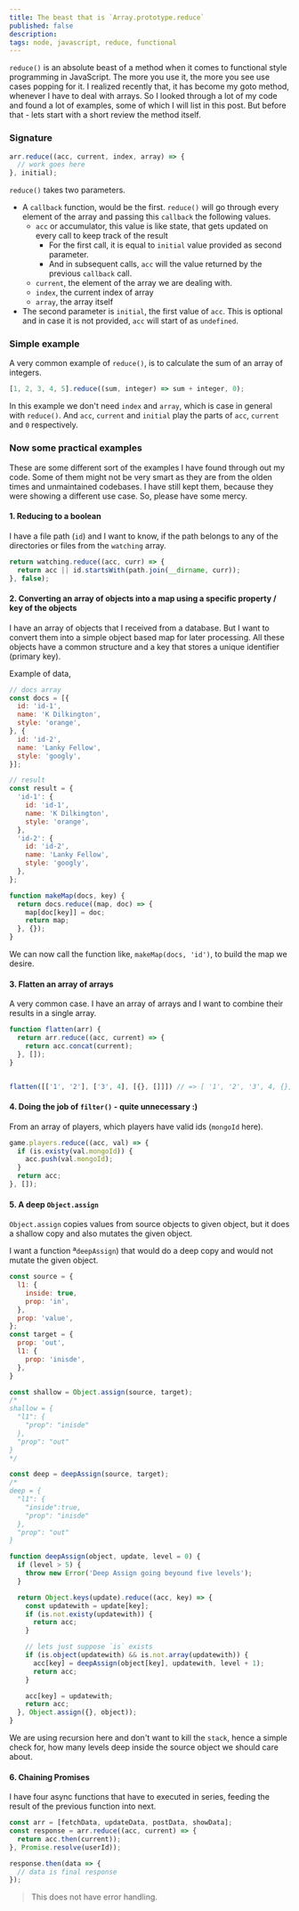 ```yaml
---
title: The beast that is `Array.prototype.reduce`
published: false
description: 
tags: node, javascript, reduce, functional
---
```


`reduce()` is an absolute beast of a method when it comes to functional style programming in JavaScript. The more you use it, the more you see use cases popping for it. I realized recently that, it has become my goto method, whenever I have to deal with arrays. So I looked through a lot of my code and found a lot of examples, some of which I will list in this post. But before that - lets start with a short review the method itself.


### Signature

```js
arr.reduce((acc, current, index, array) => {
  // work goes here
}, initial);
```

`reduce()` takes two parameters.
- A `callback` function, would be the first. `reduce()` will go through every element of the array and passing this `callback` the following values.
  - `acc` or accumulator, this value is like state, that gets updated on every call to keep track of the result
    - For the first call, it is equal to `initial` value provided as second parameter.
    - And in subsequent calls, `acc` will the value returned by the previous `callback` call.
  - `current`, the element of the array we are dealing with.
  - `index`, the current index of array
  - `array`, the array itself
- The second parameter is `initial`, the first value of `acc`. This is optional and in case it is not provided, `acc` will start of as `undefined`.


### Simple example

A very common example of `reduce()`, is to calculate the sum of an array of integers.

```js
[1, 2, 3, 4, 5].reduce((sum, integer) => sum + integer, 0);
```

In this example we don't need `index` and `array`, which is case in general with `reduce()`. And `acc`, `current` and `initial` play the parts of `acc`, `current` and `0` respectively.


### Now some practical examples

These are some different sort of the examples I have found through out my code. Some of them might not be very smart as they are from the olden times and unmaintained codebases. I have still kept them, because they were showing a different use case. So, please have some mercy.


#### 1. Reducing to a boolean

I have a file path (`id`) and I want to know, if the path belongs to any of the directories or files from the `watching` array.

```js
return watching.reduce((acc, curr) => {
  return acc || id.startsWith(path.join(__dirname, curr));
}, false);
```


#### 2. Converting an array of objects into a map using a specific property / key of the objects

I have an array of objects that I received from a database. But I want to convert them into a simple object based map for later processing. All these objects have a common structure and a key that stores a unique identifier (primary key).

Example of data,
```js
// docs array
const docs = [{
  id: 'id-1',
  name: 'K Dilkington',
  style: 'orange',
}, {
  id: 'id-2',
  name: 'Lanky Fellow',
  style: 'googly',
}];

// result
const result = {
  'id-1': {
    id: 'id-1',
    name: 'K Dilkington',
    style: 'orange',
  },
  'id-2': {
    id: 'id-2',
    name: 'Lanky Fellow',
    style: 'googly',
  },
};
```

```js
function makeMap(docs, key) {
  return docs.reduce((map, doc) => {
    map[doc[key]] = doc;
    return map;
  }, {});
}
```

We can now call the function like, `makeMap(docs, 'id')`, to build the map we desire.


#### 3. Flatten an array of arrays

A very common case. I have an array of arrays and I want to combine their results in a single array.

```js
function flatten(arr) {
  return arr.reduce((acc, current) => {
    return acc.concat(current);
  }, []);
}


flatten([['1', '2'], ['3', 4], [{}, []]]) // => [ '1', '2', '3', 4, {}, [] ]
```

#### 4. Doing the job of `filter()` - quite unnecessary :)

From an array of players, which players have valid ids (`mongoId` here).

```js
game.players.reduce((acc, val) => {
  if (is.existy(val.mongoId)) {
    acc.push(val.mongoId);
  }
  return acc;
}, []);
```


#### 5. A deep `Object.assign`

`Object.assign` copies values from source objects to given object, but it does a shallow copy and also mutates the given object.

I want a function ª`deepAssign`) that would do a deep copy and would not mutate the given object.

```js
const source = {
  l1: {
    inside: true,
    prop: 'in',
  },
  prop: 'value',
};
const target = {
  prop: 'out',
  l1: {
    prop: 'inisde',
  },
}

const shallow = Object.assign(source, target);
/*
shallow = {
  "l1": {
    "prop": "inisde"
  },
  "prop": "out"
}
*/

const deep = deepAssign(source, target);
/*
deep = {
  "l1": {
    "inside":true,
    "prop": "inisde"
  },
  "prop": "out"
}
```

```js
function deepAssign(object, update, level = 0) {
  if (level > 5) {
    throw new Error('Deep Assign going beyound five levels');
  }

  return Object.keys(update).reduce((acc, key) => {
    const updatewith = update[key];
    if (is.not.existy(updatewith)) {
      return acc;
    }

    // lets just suppose `is` exists
    if (is.object(updatewith) && is.not.array(updatewith)) {
      acc[key] = deepAssign(object[key], updatewith, level + 1);
      return acc;
    }

    acc[key] = updatewith;
    return acc;
  }, Object.assign({}, object));
}
```

We are using recursion here and don't want to kill the `stack`, hence a simple check for, how many levels deep inside the source object we should care about.


#### 6. Chaining Promises

I have four async functions that have to executed in series, feeding the result of the previous function into next.

```js
const arr = [fetchData, updateData, postData, showData];
const response = arr.reduce((acc, current) => {
  return acc.then(current));
}, Promise.resolve(userId));

response.then(data => {
  // data is final response
});
```

> This does not have error handling.